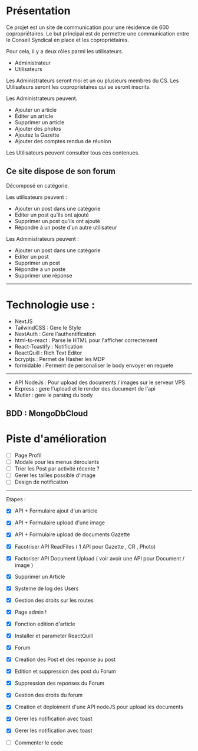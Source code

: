 
# Présentation

Ce projet est un site de communication pour une résidence de 600 copropriétaires.
Le but principal est de permettre une communication entre le Conseil Syndical en place et les copropriétaires.

Pour cela, il y a deux rôles parmi les utilisateurs.
- Administrateur
- Utilisateurs

Les Administrateurs seront moi et un ou plusieurs membres du CS.
Les Utilisateurs seront les coproprietaires qui se seront inscrits.


Les Administrateurs peuvent.
- Ajouter un article
- Éditer un article
- Supprimer un article
- Ajouter des photos
- Ajoutez la Gazette
- Ajouter des comptes rendus de réunion


Les Utilisateurs peuvent consulter tous ces contenues.

## Ce site dispose de son forum

Décomposé en catégorie.

Les utilisateurs peuvent :
- Ajouter un post dans une catégorie
- Editer un post qu'ils ont ajouté
- Supprimer un post qu'ils ont ajouté
- Répondre à un poste d'un autre utilisateur

Les Administrateurs peuvent :
- Ajouter un post dans une catégorie
- Editer un post 
- Supprimer un post 
- Répondre a un poste 
- Supprimer une réponse

---

# Technologie use :

- NextJS
- TailwindCSS : Gere le Style
- NextAuth : Gere l'authentification
- html-to-react : Parse le HTML pour l'afficher correctement
- React-Toastify : Notification
- ReactQuill : Rich Text Editor
- bcryptjs : Permet de Hasher les MDP
- formidable : Perment de personaliser le body envoyer en requete

---

- API NodeJs : Pour upload des documents / images sur le serveur VPS
- Express : gere l'upload et le render des document de l'api
- Mutler : gere le parsing du body

BDD : MongoDbCloud
---
# Piste d'amélioration
- [ ] Page Profil 
- [ ] Modale pour les menus déroulants 
- [ ] Trier les Post par activité récente ?
- [ ] Gerer les tailles possible d'image
- [ ] Design de notification

--------
Etapes :
- [x] API + Formulaire ajout d'un article
- [x] API + Formulaire upload d'une image
- [x] API + Formulaire upload de documents Gazette
- [x] Facotriser API ReadFiles ( 1 API pour Gazette , CR , Photo)
- [x] Factoriser API Document Upload ( voir avoir une API pour Document / image )
- [x] Supprimer un Article
- [x] Systeme de log des Users
- [x] Gestion des droits sur les routes
- [x] Page admin !
- [x] Fonction edition d'article
- [x] Installer et parameter ReactQuill
- [x] Forum
- [x] Creation des Post et des reponse au post
- [x] Edition et suppression des post du Forum
- [x] Suppression des reponses du Forum
- [x] Gestion des droits du forum
- [x] Creation et deploiment d'une API nodeJS pour upload les documents
- [x] Gerer les notification avec toast
- [x] Gerer les notification avec toast
- [ ] Commenter le code


